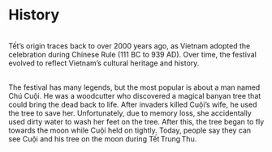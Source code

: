 # History 
\
Tết’s origin traces back to over 2000 years ago, as Vietnam adopted the celebration during Chinese Rule (111 BC to 939 AD). Over time, the festival evolved to reflect Vietnam’s cultural heritage and history.

\
The festival has many legends, but the most popular is about a man named Chú Cuội. He was a woodcutter who discovered a magical banyan tree that could bring the dead back to life. After invaders killed Cuội’s wife, he used the tree to save her. Unfortunately, due to memory loss, she accidentally used dirty water to wash her feet on the tree. After this, the tree began to fly towards the moon while Cuội held on tightly. Today, people say they can see Cuội and his tree on the moon during Tết Trung Thu.